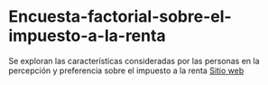 # Encuesta-factorial-sobre-el-impuesto-a-la-renta
Se exploran las características consideradas por las personas en la percepción y preferencia sobre el impuesto a la renta 
[Sitio web](https://anaisherrera.github.io/Encuesta-factorial-sobre-el-impuesto-a-la-renta/Index.html)
